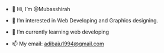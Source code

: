 - 👋 Hi, I’m @Mubasshirah
- 👀 I’m interested in Web Developing and Graphics designing.
- 🌱 I’m currently learning web developing

- 📫 My email: adibaju1994@gmail.com

<!---
Mubasshirah/Mubasshirah is a ✨ special ✨ repository because its `README.md` (this file) appears on your GitHub profile.
You can click the Preview link to take a look at your changes.
--->
